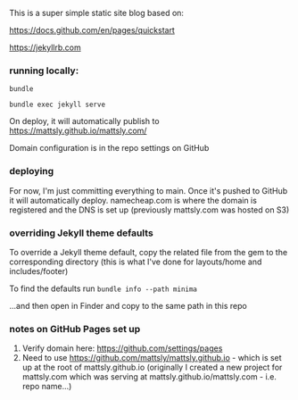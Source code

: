 
This is a super simple static site blog based on:

https://docs.github.com/en/pages/quickstart

https://jekyllrb.com


### running locally:

`bundle`

`bundle exec jekyll serve`

On deploy, it will automatically publish to https://mattsly.github.io/mattsly.com/

Domain configuration is in the repo settings on GitHub

### deploying

For now, I'm just committing everything to main. Once it's pushed to GitHub it will automatically deploy. namecheap.com is where the domain is registered and the DNS is set up (previously mattsly.com was hosted on S3)

### overriding Jekyll theme defaults

To override a Jekyll theme default, copy the related file from the gem to the corresponding directory (this is what I've done for layouts/home and includes/footer)

To find the defaults run `bundle info --path minima`

...and then open in Finder and copy to the same path in this repo

### notes on GitHub Pages set up

1. Verify domain here: https://github.com/settings/pages
2. Need to use https://github.com/mattsly/mattsly.github.io - which is set up at the root of mattsly.github.io (originally I created a new project for mattsly.com which was serving at mattsly.github.io/mattsly.com - i.e. repo name...)